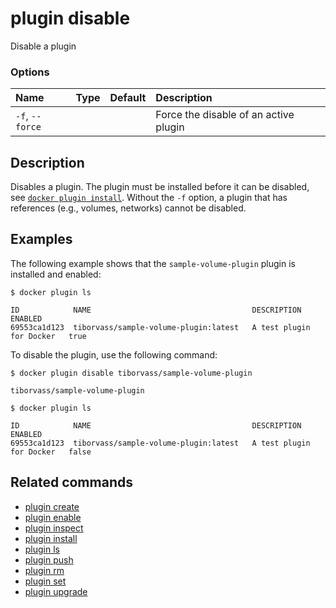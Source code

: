 # plugin disable

<!---MARKER_GEN_START-->
Disable a plugin

### Options

| Name            | Type | Default | Description                           |
|:----------------|:-----|:--------|:--------------------------------------|
| `-f`, `--force` |      |         | Force the disable of an active plugin |


<!---MARKER_GEN_END-->

## Description

Disables a plugin. The plugin must be installed before it can be disabled,
see [`docker plugin install`](plugin_install.md). Without the `-f` option,
a plugin that has references (e.g., volumes, networks) cannot be disabled.

## Examples

The following example shows that the `sample-volume-plugin` plugin is installed
and enabled:

```console
$ docker plugin ls

ID            NAME                                    DESCRIPTION                ENABLED
69553ca1d123  tiborvass/sample-volume-plugin:latest   A test plugin for Docker   true
```

To disable the plugin, use the following command:

```console
$ docker plugin disable tiborvass/sample-volume-plugin

tiborvass/sample-volume-plugin

$ docker plugin ls

ID            NAME                                    DESCRIPTION                ENABLED
69553ca1d123  tiborvass/sample-volume-plugin:latest   A test plugin for Docker   false
```

## Related commands

* [plugin create](plugin_create.md)
* [plugin enable](plugin_enable.md)
* [plugin inspect](plugin_inspect.md)
* [plugin install](plugin_install.md)
* [plugin ls](plugin_ls.md)
* [plugin push](plugin_push.md)
* [plugin rm](plugin_rm.md)
* [plugin set](plugin_set.md)
* [plugin upgrade](plugin_upgrade.md)

